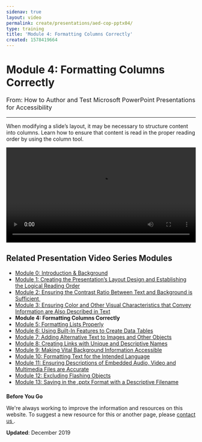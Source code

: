```yaml
---
sidenav: true
layout: video
permalink: create/presentations/aed-cop-pptx04/
type: training
title: 'Module 4: Formatting Columns Correctly'
created: 1578419664
---
```


# Module 4: Formatting Columns Correctly

<p style="font-size:115%">
  From: How to Author and Test Microsoft PowerPoint Presentations for Accessibility
</p>

* * *

When modifying a slide&rsquo;s layout, it may be necessary to structure content into columns. Learn how to ensure that content is read in the proper reading order by using the column tool.

<video controls="controls" data-vscid="3qesx4ovd" style="width: 100%;"><source src="https://assets.section508.gov/files/aed-cop-ppt-m04.mp4" type="video/mp4" /></video>

## Related Presentation Video Series Modules

  * [Module 0: Introduction & Background][1]
  * [Module 1: Creating the Presentation&rsquo;s Layout Design and Establishing the Logical Reading Order][2]
  * [Module 2: Ensuring the Contrast Ratio Between Text and Background is Sufficient&nbsp;][3]
  * [Module 3: Ensuring Color and Other Visual Characteristics that Convey Information are Also Described in Text][4]
  * **Module 4: Formatting Columns Correctly**
  * [Module 5: Formatting Lists Properly][5]
  * [Module 6: Using Built-In Features to Create Data Tables][6]
  * [Module 7: Adding Alternative Text to Images and Other Objects][7]
  * [Module 8: Creating Links with Unique and Descriptive Names][8]
  * [Module 9: Making Vital Background Information Accessible][9]
  * [Module 10: Formatting Text for the Intended Language][10]
  * [Module 11: Ensuring Descriptions of Embedded Audio, Video and Multimedia Files are Accurate][11]
  * [Module 12: Excluding Flashing Objects][12]
  * [Module 13: Saving in the .pptx Format with a Descriptive Filename][13]

<div class="border-base radius-lg border-1px" style="margin-top: 1.5em;">
<div class="padding-1">
<p class="text-large"><strong>Before You Go</strong></p>
<p>We're always working to improve the information and resources on this website. To suggest a new resource for this or another page, please <a href="mailto:section.508@gsa.gov">contact us
</a>.</p>
</div>
</div>

**Updated**: December 2019

 [1]: {{site.baseurl}}/create/presentations/aed-cop-pptx00/
 [2]: {{site.baseurl}}/create/presentations/aed-cop-pptx01/
 [3]: {{site.baseurl}}/create/presentations/aed-cop-pptx02/
 [4]: {{site.baseurl}}/create/presentations/aed-cop-pptx03/
 [5]: {{site.baseurl}}/create/presentations/aed-cop-pptx05/
 [6]: {{site.baseurl}}/create/presentations/aed-cop-pptx06/
 [7]: {{site.baseurl}}/create/presentations/aed-cop-pptx07/
 [8]: {{site.baseurl}}/create/presentations/aed-cop-pptx08/
 [9]: {{site.baseurl}}/create/presentations/aed-cop-pptx09/
 [10]: {{site.baseurl}}/create/presentations/aed-cop-pptx10/
 [11]: {{site.baseurl}}/create/presentations/aed-cop-pptx11/
 [12]: {{site.baseurl}}/create/presentations/aed-cop-pptx12/
 [13]: {{site.baseurl}}/create/presentations/aed-cop-pptx13/